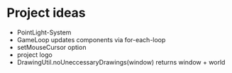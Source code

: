 # Project ideas
- PointLight-System
- GameLoop updates components via for-each-loop
- setMouseCursor option
- project logo
- DrawingUtil.noUneccessaryDrawings(window) returns window + world